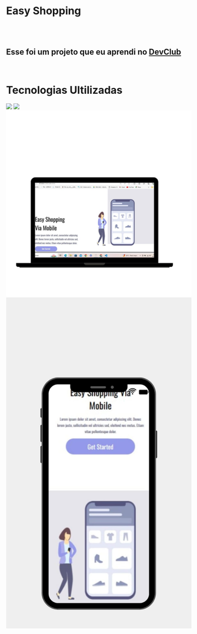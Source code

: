 <h1>Easy Shopping</h1>
<br>
<br>
<h2>Esse foi um projeto que eu aprendi no <a href="https://rodolfomori.com.br/DevClub">DevClub</a></h2>
<br>
<h1>Tecnologias Ultilizadas</h1>
<img src="https://img.shields.io/badge/HTML-239120?style=for-the-badge&logo=html5&logoColor=white"/> <img src="https://img.shields.io/badge/CSS-239120?&style=for-the-badge&logo=css3&logoColor=white" />
<br>
<img src="https://github.com/RudaPCard/easy-shopping/blob/main/img/notbook.jpg?raw=true"/>
<img src="https://github.com/RudaPCard/easy-shopping/blob/main/img/celular.jpg?raw=true"/>

